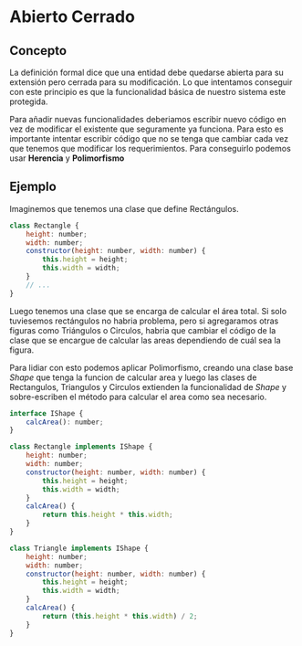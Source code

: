 # Abierto Cerrado

## Concepto

La definición formal dice que una entidad debe quedarse abierta para su extensión pero cerrada para su modificación. Lo que intentamos conseguir con este principio es que la funcionalidad básica de nuestro sistema este protegida.

Para añadir nuevas funcionalidades deberiamos escribir nuevo código en vez de modificar el existente que seguramente ya funciona. Para esto es importante intentar escribir código que no se tenga que cambiar cada vez que tenemos que modificar los requerimientos. Para conseguirlo podemos usar **Herencia** y **Polimorfismo**

## Ejemplo

Imaginemos que tenemos una clase que define Rectángulos.

```js
class Rectangle {
	height: number;
	width: number;
	constructor(height: number, width: number) {
		this.height = height;
		this.width = width;
	}
	// ...
}
```

Luego tenemos una clase que se encarga de calcular el área total. Si solo tuviesemos rectángulos no habria problema, pero si agregaramos otras figuras como Triángulos o Circulos, habria que cambiar el código de la clase que se encargue de calcular las areas dependiendo de cuál sea la figura.

Para lidiar con esto podemos aplicar Polimorfismo, creando una clase base _Shape_ que tenga la funcion de calcular area y luego las clases de Rectangulos, Triangulos y Circulos extienden la funcionalidad de _Shape_ y sobre-escriben el método para calcular el area como sea necesario.

```js
interface IShape {
	calcArea(): number;
}

class Rectangle implements IShape {
	height: number;
	width: number;
	constructor(height: number, width: number) {
		this.height = height;
		this.width = width;
	}
	calcArea() {
		return this.height * this.width;
	}
}

class Triangle implements IShape {
	height: number;
	width: number;
	constructor(height: number, width: number) {
		this.height = height;
		this.width = width;
	}
	calcArea() {
		return (this.height * this.width) / 2;
	}
}
```
